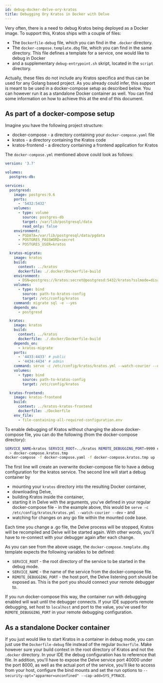 ```yaml
---
id: debug-docker-delve-ory-kratos
title: Debugging Ory Kratos in Docker with Delve
---
```


Very often, there is a need to debug Kratos being deployed as a Docker image. To
support this, Kratos ships with a couple of files:

- The `Dockerfile-debug` file, which you can find in the `.docker` directory.
- The `docker-compose.template.dbg` file, which you can find in the same
  directory. This file defines a template for a service, one would like to debug
  in Docker
- and a supplementary `debug-entrypoint.sh` skript, located in the `script`
  directory.

Actually, these files do not include any Kratos specifica and thus can be used
for any Golang based project. As you already could infer, this support is meant
to be used in a docker-compose setup as described below. You can however run it
as a standalone Docker container as well. You can find some information on how
to achieve this at the end of this document.

## As part of a docker-compose setup

Imagine you have the following project structure:

- docker-compose - a directory containing your `docker-compose.yaml` file
- kratos - a directory containing the Kratos code
- kratos-frontend - a directory containing a frontend application for Kratos

The `docker-compose.yml` mentioned above could look as follows:

```yaml
version: '3.7'

volumes:
  postgres-db:

services:
  postgresd:
    image: postgres:9.6
    ports:
      - '5432:5432'
    volumes:
      - type: volume
        source: postgres-db
        target: /var/lib/postgresql/data
        read_only: false
    environment:
      - PGDATA=/var/lib/postgresql/data/pgdata
      - POSTGRES_PASSWORD=secret
      - POSTGRES_USER=kratos

  kratos-migrate:
    image: kratos
    build:
      context: ../kratos
      dockerfile: ./.docker/Dockerfile-build
    environment:
      - DSN=postgres://kratos:secret@postgresd:5432/kratos?sslmode=disable&max_conns=20&max_idle_conns=4
    volumes:
      - type: bind
        source: path-to-kratos-config
        target: /etc/config/kratos
    command: migrate sql -e --yes
    depends_on:
      - postgresd

  kratos:
    image: kratos
    build:
      context: ../kratos
      dockerfile: ./.docker/Dockerfile-build
    depends_on:
      - kratos-migrate
    ports:
      - '4433:4433' # public
      - '4434:4434' # admin
    command: serve -c /etc/config/kratos/kratos.yml --watch-courier --dev
    volumes:
      - type: bind
        source: path-to-kratos-config
        target: /etc/config/kratos

  kratos-frontend:
    image: kratos-frontend
    build:
      context: ../kratos-kratos-frontend
      dockerfile: ./Dockerfile
    env_file:
      - file-containing-all-required-configuration.env
```

To enable debugging of Kratos without changing the above docker-compose file,
you can do the following (from the docker-compose directory):

```bash
SERVICE_NAME=kratos SERVICE_ROOT=../kratos REMOTE_DEBUGGING_PORT=9999 envsubst < ../kratos/.docker/docker-compose.template.dbg \
  > docker-compose.kratos.tmp
docker-compose -f docker-compose.yaml -f docker-compose.kratos.tmp up --build -d kratos
```

The first line will create an overwrite docker-compose file to have a debug
configuration for the kratos service. The second line will start a debug
container by

- mounting your `kratos` directory into the resulting Docker container,
- downloading Delve,
- building Kratos inside the container,
- starting it in Delve with the arguments, you've defined in your regular
  docker-compose file - in the example above, this would be
  `serve -c /etc/config/kratos/kratos.yml --watch-courier --dev` - and
- watching for changes on any go file within the mounted code base.

Each time you change a .go file, the Delve process will be stopped, Kratos will
be recompiled and Delve will be started again. With other words, you'll have to
re-connect with your debugger again after each change.

As you can see from the above usage, the `docker-compose.template.dbg` template
expects the following variables to be defined:

- `SERVICE_ROOT` - the root directory of the service to be started in the debug
  mode.
- `SERVICE_NAME` - the name of the service from the docker-compose file.
- `REMOTE_DEBUGGING_PORT` - the host port, the Delve listening port should be
  exposed as. This is the port you should connect your remote debugger to.

If you run docker-compose this way, the container run with debugging enabled
will wait until the debugger connects. If your IDE supports remote debugging,
set host to `localhost` and port to the value, you've used for
`REMOTE_DEBUGGING_PORT` in your remote debugging configuration.

## As a standalone Docker container

If you just would like to start Kratos in a container in debug mode, you can
just use the `Dockerfile-debug` file instead of the regular `Dockerfile`. Make
however sure your build context in the root directory of Kratos and not the
`.docker` directory. In your IDE the debug configuration has to reference that
file. In addition, you'll have to expose the Delve service port 40000 under the
port 8000, as well as the actual port of the service, you'll like to access from
your host, configure the bind mounts and set the run options to
`--security-opt="apparmor=unconfined" --cap-add=SYS_PTRACE`.

